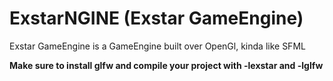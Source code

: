 # ExstarNGINE (Exstar GameEngine)

Exstar GameEngine is a GameEngine built over OpenGl, kinda like SFML

**Make sure to install glfw and compile your project with -lexstar and -lglfw**
